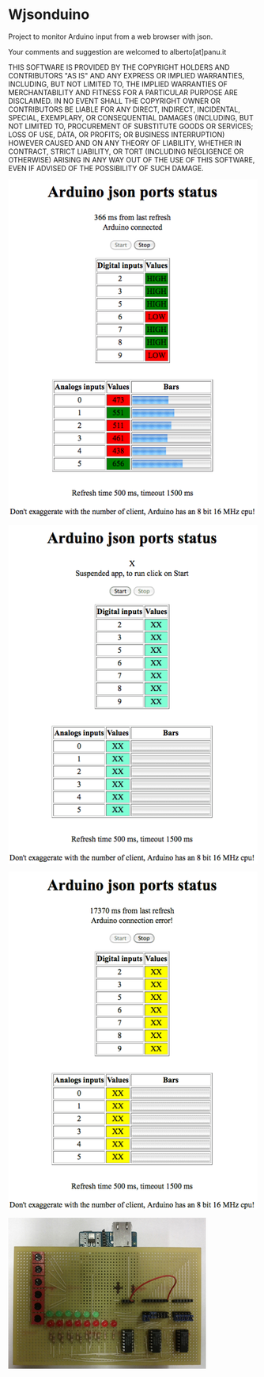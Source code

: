 Wjsonduino
==========

Project to monitor Arduino input from a web browser with json.

Your comments and suggestion are welcomed to alberto[at]panu.it

THIS SOFTWARE IS PROVIDED BY THE COPYRIGHT HOLDERS AND CONTRIBUTORS "AS IS" AND ANY EXPRESS OR IMPLIED WARRANTIES, INCLUDING, BUT NOT LIMITED TO, THE IMPLIED WARRANTIES OF MERCHANTABILITY AND FITNESS FOR A PARTICULAR PURPOSE ARE DISCLAIMED. IN NO EVENT SHALL THE COPYRIGHT OWNER OR CONTRIBUTORS BE LIABLE FOR ANY DIRECT, INDIRECT, INCIDENTAL, SPECIAL, EXEMPLARY, OR CONSEQUENTIAL DAMAGES (INCLUDING, BUT NOT LIMITED TO, PROCUREMENT OF SUBSTITUTE GOODS OR SERVICES; LOSS OF USE, DATA, OR PROFITS; OR BUSINESS INTERRUPTION) HOWEVER CAUSED AND ON ANY THEORY OF LIABILITY, WHETHER IN CONTRACT, STRICT LIABILITY, OR TORT (INCLUDING NEGLIGENCE OR OTHERWISE) ARISING IN ANY WAY OUT OF THE USE OF THIS SOFTWARE, EVEN IF ADVISED OF THE POSSIBILITY OF SUCH DAMAGE.

![Demo](https://github.com/bigjohnson/GitHubAssets/blob/master/Wjsonduino/1.png?raw=true)

![Demo](https://github.com/bigjohnson/GitHubAssets/blob/master/Wjsonduino/2.png?raw=true)

![Demo](https://github.com/bigjohnson/GitHubAssets/blob/master/Wjsonduino/3.png?raw=true)

![Demo](https://github.com/bigjohnson/GitHubAssets/blob/master/Wjsonduino/wjsonduino.jpg?raw=true)
